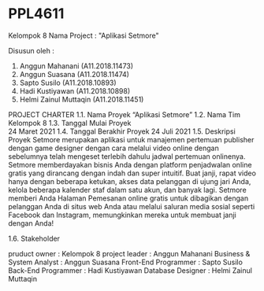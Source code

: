 # PPL4611 
Kelompok 8
Nama Project : "Aplikasi Setmore"

Disusun oleh :
1.	Anggun Mahanani		(A11.2018.11473)
2.	Anggun Suasana		(A11.2018.11474)
3.	Sapto Susilo			(A11.2018.10893)
4.	Hadi Kustiyawan		(A11.2018.10898)
5.	Helmi Zainul Muttaqin		(A11.2018.11451)



PROJECT CHARTER
1.1.	Nama Proyek
“Aplikasi Setmore” 
1.2.	Nama Tim		
Kelompok 8
1.3.	Tanggal Mulai Proyek 	
24 Maret 2021
1.4.	Tanggal Berakhir Proyek 
24 Juli 2021
1.5.	Deskripsi Proyek
Setmore merupakan aplikasi untuk manajemen pertemuan publisher dengan game designer dengan cara  melalui video online dengan sebelumnya telah mengeset terlebih dahulu jadwal pertemuan onlinenya. Setmore memberdayakan bisnis Anda dengan platform penjadwalan online gratis yang dirancang dengan indah dan super intuitif. Buat janji, rapat video hanya dengan beberapa ketukan, akses data pelanggan di ujung jari Anda, kelola beberapa kalender staf dalam satu akun, dan banyak lagi. Setmore memberi Anda Halaman Pemesanan online gratis untuk dibagikan dengan pelanggan Anda di situs web Anda atau melalui saluran media sosial seperti Facebook dan Instagram, memungkinkan mereka untuk membuat janji dengan Anda!

1.6.	Stakeholder

pruduct owner		: Kelompok 8
project leader		: Anggun Mahanani
Business & System Analyst	: Anggun Suasana
Front-End Programmer	: Sapto Susilo
Back-End Programmer	: Hadi Kustiyawan
Database Designer		: Helmi Zainul Muttaqin	
